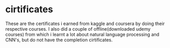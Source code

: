 # cirtificates
These are the certificates i earned from kaggle and coursera by doing their respective courses.
I also did a couple of offline(downloaded udemy courses) from which i learnt a lot about natural language processing and CNN's, but do not have the completion cirtificates.
